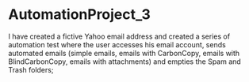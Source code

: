 # AutomationProject_3

I have created a fictive Yahoo email address and created a series of automation test where the user accesses his email account, sends automated emails (simple emails, emails with CarbonCopy, emails with BlindCarbonCopy, emails with attachments) and empties the Spam and Trash folders;
